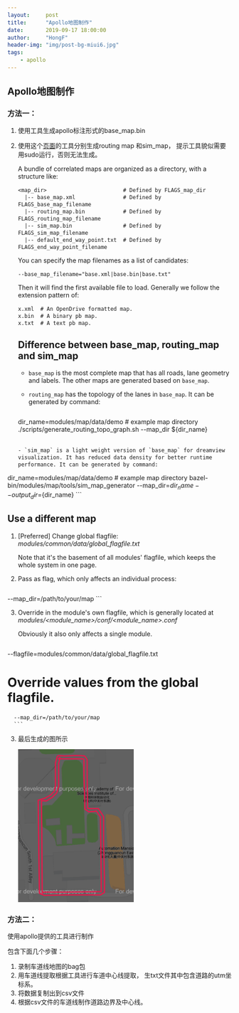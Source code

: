 ```yaml
---
layout:     post
title:      "Apollo地图制作"
date:       2019-09-17 18:00:00
author:     "HongF"
header-img: "img/post-bg-miui6.jpg"
tags:
    - apollo
---
```


## Apollo地图制作

### 方法一：

1. 使用工具生成apollo标注形式的base_map.bin

2. 使用这个[页面](https://github.com/ApolloAuto/apollo/tree/master/modules/map/data)的工具分别生成routing map 和sim_map， 提示工具貌似需要用sudo运行，否则无法生成。

   A bundle of correlated maps are organized as a directory, with a structure like:

   ```
   <map_dir>                        # Defined by FLAGS_map_dir
     |-- base_map.xml               # Defined by FLAGS_base_map_filename
     |-- routing_map.bin            # Defined by FLAGS_routing_map_filename
     |-- sim_map.bin                # Defined by FLAGS_sim_map_filename
     |-- default_end_way_point.txt  # Defined by FLAGS_end_way_point_filename
   ```

   You can specify the map filenames as a list of candidates:

   ```
   --base_map_filename="base.xml|base.bin|base.txt"
   ```

   Then it will find the first available file to load. Generally we follow the extension pattern of:

   ```
   x.xml  # An OpenDrive formatted map.
   x.bin  # A binary pb map.
   x.txt  # A text pb map.
   ```

   ## Difference between base_map, routing_map and sim_map

   - `base_map` is the most complete map that has all roads, lane geometry and labels. The other maps are generated based on `base_map`.

   - `routing_map` has the topology of the lanes in `base_map`. It can be generated by command:

     ```
   dir_name=modules/map/data/demo # example map directory
      ./scripts/generate_routing_topo_graph.sh --map_dir ${dir_name}
     ```
   
   - `sim_map` is a light weight version of `base_map` for dreamview visualization. It has reduced data density for better runtime performance. It can be generated by command:

     ```
  dir_name=modules/map/data/demo # example map directory
     bazel-bin/modules/map/tools/sim_map_generator --map_dir=${dir_name} --output_dir=${dir_name}
     ```
   
   ## Use a different map

   1. [Preferred] Change global flagfile: *modules/common/data/global_flagfile.txt*

      Note that it's the basement of all modules' flagfile, which keeps the whole system in one page.

   2. Pass as flag, which only affects an individual process:

      ```
   <binary> --map_dir=/path/to/your/map
      ```

   3. Override in the module's own flagfile, which is generally located at *modules/<module_name>/conf/<module_name>.conf*
   
      Obviously it also only affects a single module.

      ```
   --flagfile=modules/common/data/global_flagfile.txt
      
   # Override values from the global flagfile.
      --map_dir=/path/to/your/map
      ```



3. 最后生成的图所示

   <img class="shadow" src="/img/mapcasia.png" width="260">

### 方法二：

使用apollo提供的工具进行制作

包含下面几个步骤：

1. 录制车道线地图的bag包
2. 用车道线提取根据工具进行车道中心线提取， 生txt文件其中包含道路的utm坐标系。
3. 将数据复制出到csv文件
4. 根据csv文件的车道线制作道路边界及中心线。